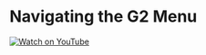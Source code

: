 #    Navigating the G2 Menu

[![Watch on YouTube](https://img.youtube.com/vi/eO9hLkp34jw/0.jpg)](https://www.youtube.com/watch?v=eO9hLkp34jw)






